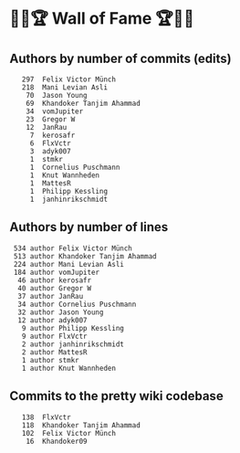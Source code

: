 # 👏💫🏆 Wall of Fame 🏆💫👏

## Authors by number of commits (edits)

```
   297	Felix Victor Münch
   218	Mani Levian Asli
    70	Jason Young
    69	Khandoker Tanjim Ahammad
    34	vomJupiter
    23	Gregor W
    12	JanRau
     7	kerosafr
     6	FlxVctr
     3	adyk007
     1	stmkr
     1	Cornelius Puschmann
     1	Knut Wannheden
     1	MattesR
     1	Philipp Kessling
     1	janhinrikschmidt
```

## Authors by number of lines

```
 534 author Felix Victor Münch
 513 author Khandoker Tanjim Ahammad
 224 author Mani Levian Asli
 184 author vomJupiter
  46 author kerosafr
  40 author Gregor W
  37 author JanRau
  34 author Cornelius Puschmann
  32 author Jason Young
  12 author adyk007
   9 author Philipp Kessling
   9 author FlxVctr
   2 author janhinrikschmidt
   2 author MattesR
   1 author stmkr
   1 author Knut Wannheden
```

## Commits to the pretty wiki codebase

```
   138	FlxVctr
   118	Khandoker Tanjim Ahammad
   102	Felix Victor Münch
    16	Khandoker09
```
